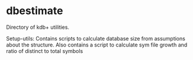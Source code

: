 # dbestimate
Directory of kdb+ utilities.

Setup-utils: Contains scripts to calculate database size from assumptions about the structure. Also contains a script to calculate sym file growth and ratio of distinct to total symbols
